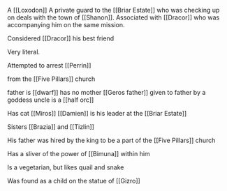 A [[Loxodon]]
A private guard to the [[Briar Estate]] who was checking up on deals with the town of [[Shanon]]. Associated with [[Dracor]] who was accompanying him on the same mission. 

Considered [[Dracor]] his best friend

Very literal.

Attempted to arrest [[Perrin]]

from the [[Five Pillars]] church

father is [[dwarf]] has no mother [[Geros father]]
given to father by a goddess 
uncle is a [[half orc]]

Has cat [[Miros]] 
[[Damien]] is his leader at the [[Briar Estate]]

Sisters [[Brazia]] and [[Tizlin]]

His father was hired by the king to be a part of the [[Five Pillars]] church

Has a sliver of the power of [[Bimuna]] within him

Is a vegetarian, but likes quail and snake

Was found as a child on the statue of [[Gizro]] 